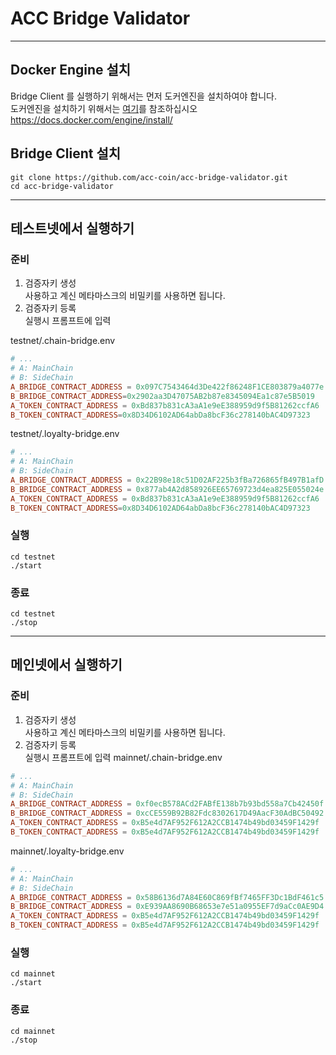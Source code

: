 # ACC Bridge Validator

-----

## Docker Engine 설치
Bridge Client 를 실행하기 위해서는 먼저 도커엔진을 설치하여야 합니다.  
도커엔진을 설치하기 위해서는 [여기](https://docs.docker.com/engine/install/)를 참조하십시오  
https://docs.docker.com/engine/install/


## Bridge Client 설치
```shell
git clone https://github.com/acc-coin/acc-bridge-validator.git
cd acc-bridge-validator
```
---

## 테스트넷에서 실행하기


### 준비
1. 검증자키 생성  
    사용하고 계신 메타마스크의 비밀키를 사용하면 됩니다.  
2. 검증자키 등록  
   실행시 프롬프트에 입력

testnet/.chain-bridge.env  
```toml
# ...
# A: MainChain
# B: SideChain
A_BRIDGE_CONTRACT_ADDRESS = 0x097C7543464d3De422f86248F1CE803879a4077e
B_BRIDGE_CONTRACT_ADDRESS=0x2902aa3D47075AB2b87e8345094Ea1c87e5B5019
A_TOKEN_CONTRACT_ADDRESS = 0xBd837b831cA3aA1e9eE388959d9f5B81262ccfA6
B_TOKEN_CONTRACT_ADDRESS=0x8D34D6102AD64abDa8bcF36c278140bAC4D97323

```
testnet/.loyalty-bridge.env
```toml
# ...
# A: MainChain
# B: SideChain
A_BRIDGE_CONTRACT_ADDRESS = 0x22B98e18c51D02AF225b3fBa726865fB497B1afD
B_BRIDGE_CONTRACT_ADDRESS = 0x877ab4A2d858926EE65769723d4ea825E055024e
A_TOKEN_CONTRACT_ADDRESS = 0xBd837b831cA3aA1e9eE388959d9f5B81262ccfA6
B_TOKEN_CONTRACT_ADDRESS=0x8D34D6102AD64abDa8bcF36c278140bAC4D97323
```

### 실행

```shell
cd testnet
./start
```

### 종료

```shell
cd testnet
./stop
```

----

## 메인넷에서 실행하기


### 준비
1. 검증자키 생성  
   사용하고 계신 메타마스크의 비밀키를 사용하면 됩니다.
2. 검증자키 등록  
   실행시 프롬프트에 입력
mainnet/.chain-bridge.env
```toml
# ...
# A: MainChain
# B: SideChain
A_BRIDGE_CONTRACT_ADDRESS = 0xf0ecB578ACd2FABfE138b7b93bd558a7Cb42450f
B_BRIDGE_CONTRACT_ADDRESS = 0xcCE559B92B82Fdc8302617D49AacF30AdBC50492
A_TOKEN_CONTRACT_ADDRESS = 0xB5e4d7AF952F612A2CCB1474b49bd03459F1429f
B_TOKEN_CONTRACT_ADDRESS = 0xB5e4d7AF952F612A2CCB1474b49bd03459F1429f

```
mainnet/.loyalty-bridge.env
```toml
# ...
# A: MainChain
# B: SideChain
A_BRIDGE_CONTRACT_ADDRESS = 0x58B6136d7A84E60C869fBf7465FF3Dc1BdF461c5
B_BRIDGE_CONTRACT_ADDRESS = 0xE939AA8690B68653e7e51a0955EF7d9aCc0AE9D4
A_TOKEN_CONTRACT_ADDRESS = 0xB5e4d7AF952F612A2CCB1474b49bd03459F1429f
B_TOKEN_CONTRACT_ADDRESS = 0xB5e4d7AF952F612A2CCB1474b49bd03459F1429f

```

### 실행

```shell
cd mainnet
./start
```


### 종료

```shell
cd mainnet
./stop
```

